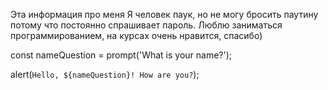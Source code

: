 Эта информация про меня
Я человек паук, но не могу бросить паутину потому что постоянно спрашивает пароль.
Люблю заниматься программированием, на курсах очень нравится, спасибо)

const nameQuestion = prompt('What is your name?');

alert(`Hello, ${nameQuestion}! How are you?`);